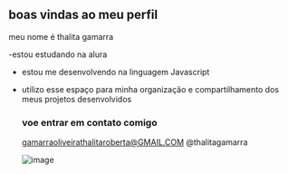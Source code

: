 ## boas vindas ao meu perfil

meu nome é thalita gamarra

-estou estudando na alura

- estou me desenvolvendo na linguagem Javascript
- utilizo esse espaço para minha organização e compartilhamento dos meus projetos desenvolvidos
  ### voe entrar em contato comigo

  gamarraoliveirathalitaroberta@GMAIL.COM
  @thalitagamarra

  ![image](https://github.com/Thalitagamarra/Thalitagamarra/assets/171811187/f07b8b77-4c16-4083-8d2b-8e7e06ee78ce)

